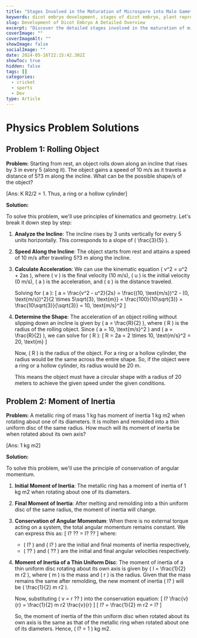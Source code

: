 ```yaml
---
title: "Stages Involved in the Maturation of Microspore into Male Gametophyte"
keywords: dicot embryo development, stages of dicot embryo, plant reproduction, zygote formation, proembryo stage, globular stage, heart stage, torpedo stage, mature embryo
slug: Development of Dicot Embryo A Detailed Overview
excerpt: "Discover the detailed stages involved in the maturation of microspore into male gametophyte, from microsporogenesis to pollen germination. Understand the key features and importance of each stage in pollen development."
coverImage: ""
coverImageAlt: ""
showImage: false
socialImage: ""
date: 2024-05-16T22:15:42.302Z
showToc: true
hidden: false
tags: []
categories:
  - cricket
  - sports
  - Dev
type: Article
---
```

<style>
.equation {
    font-family: 'Latin Modern Math', 'Cambria Math', 'TeX Gyre Termes Math', 'STIX Two Math', serif;
    font-size: 16px;
    color: #333333;
}
</style>

# Physics Problem Solutions

## Problem 1: Rolling Object

**Problem:**
Starting from rest, an object rolls down along an incline that rises by 3 in every 5 (along it). The object gains a speed of 10 m/s as it travels a distance of 5?3 m along the incline. What can be the possible shape/s of the object?

[Ans: K R2/2 = 1. Thus, a ring or a hollow cylinder]

**Solution:**

To solve this problem, we'll use principles of kinematics and geometry. Let's break it down step by step:

1. **Analyze the Incline**: The incline rises by 3 units vertically for every 5 units horizontally. This corresponds to a slope of \( \frac{3}{5} \).

2. **Speed Along the Incline**: The object starts from rest and attains a speed of 10 m/s after traveling 5?3 m along the incline.

3. **Calculate Acceleration**: We can use the kinematic equation \( v^2 = u^2 + 2as \), where \( v \) is the final velocity (10 m/s), \( u \) is the initial velocity (0 m/s), \( a \) is the acceleration, and \( s \) is the distance traveled.

   Solving for \( a \):
   \[ a = \frac{v^2 - u^2}{2s} = \frac{(10\, \text{m/s})^2 - (0\, \text{m/s})^2}{2 \times 5\sqrt{3}\, \text{m}} = \frac{100}{10\sqrt{3}} = \frac{10\sqrt{3}}{\sqrt{3}} = 10\, \text{m/s}^2 \]

4. **Determine the Shape**: The acceleration of an object rolling without slipping down an incline is given by \( a = \frac{R}{2} \), where \( R \) is the radius of the rolling object. Since \( a = 10\, \text{m/s}^2 \) and \( a = \frac{R}{2} \), we can solve for \( R \):
   \[ R = 2a = 2 \times 10\, \text{m/s}^2 = 20\, \text{m} \]

   Now, \( R \) is the radius of the object. For a ring or a hollow cylinder, the radius would be the same across the entire shape. So, if the object were a ring or a hollow cylinder, its radius would be 20 m.

   This means the object must have a circular shape with a radius of 20 meters to achieve the given speed under the given conditions.

## Problem 2: Moment of Inertia

**Problem:**
A metallic ring of mass 1 kg has moment of inertia 1 kg m2 when rotating about one of its diameters. It is molten and remolded into a thin uniform disc of the same radius. How much will its moment of inertia be when rotated about its own axis?

[Ans: 1 kg m2]

**Solution:**

To solve this problem, we'll use the principle of conservation of angular momentum.

1. **Initial Moment of Inertia**: The metallic ring has a moment of inertia of 1 kg m2 when rotating about one of its diameters.

2. **Final Moment of Inertia**: After melting and remolding into a thin uniform disc of the same radius, the moment of inertia will change.

3. **Conservation of Angular Momentum**: When there is no external torque acting on a system, the total angular momentum remains constant. We can express this as:
   \[ I? ?? = I? ?? \]
   where:
   - \( I? \) and \( I? \) are the initial and final moments of inertia respectively,
   - \( ?? \) and \( ?? \) are the initial and final angular velocities respectively.

4. **Moment of Inertia of a Thin Uniform Disc**: The moment of inertia of a thin uniform disc rotating about its own axis is given by \( I = \frac{1}{2} m r2 \), where \( m \) is the mass and \( r \) is the radius. Given that the mass remains the same after remolding, the new moment of inertia \( I? \) will be \( \frac{1}{2} m r2 \).

   Now, substituting \( v = r ?? \) into the conservation equation:
   \[ I? \frac{v}{r} = \frac{1}{2} m r2 \frac{v}{r} \]
   \[ I? = \frac{1}{2} m r2 = I? \]

   So, the moment of inertia of the thin uniform disc when rotated about its own axis is the same as that of the metallic ring when rotated about one of its diameters. Hence, \( I? = 1 \) kg m2.
